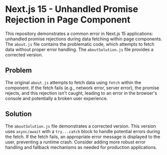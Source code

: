 # Next.js 15 - Unhandled Promise Rejection in Page Component

This repository demonstrates a common error in Next.js 15 applications: unhandled promise rejections during data fetching within page components.  The `about.js` file contains the problematic code, which attempts to fetch data without proper error handling. The `aboutSolution.js` file provides a corrected version.

## Problem

The original `about.js` attempts to fetch data using `fetch` within the component.  If the fetch fails (e.g., network error, server error), the promise rejects, and this rejection isn't caught, leading to an error in the browser's console and potentially a broken user experience.

## Solution

The `aboutSolution.js` file demonstrates a corrected version. This version uses `async/await` with a `try...catch` block to handle potential errors during the fetch. If the fetch fails, an appropriate error message is displayed to the user, preventing a runtime crash.  Consider adding more robust error handling and fallback mechanisms as needed for production applications.